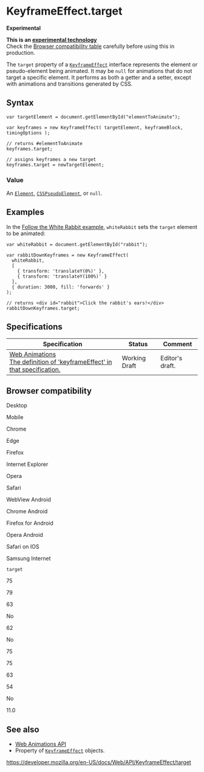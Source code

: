 KeyframeEffect.target
=====================

**Experimental**

**This is an [experimental technology](https://developer.mozilla.org/en-US/docs/MDN/Guidelines/Conventions_definitions#experimental)**  
Check the [Browser compatibility table](#browser_compatibility) carefully before using this in production.

The `target` property of a [`KeyframeEffect`](../keyframeeffect) interface represents the element or pseudo-element being animated. It may be `null` for animations that do not target a specific element. It performs as both a getter and a setter, except with animations and transitions generated by CSS.

Syntax
------

    var targetElement = document.getElementById("elementToAnimate");

    var keyframes = new KeyframeEffect( targetElement, keyframeBlock, timingOptions );

    // returns #elementToAnimate
    keyframes.target;

    // assigns keyframes a new target
    keyframes.target = newTargetElement;

### Value

An [`Element`](../element), [`CSSPseudoElement`](../csspseudoelement), or `null`.

Examples
--------

In the [Follow the White Rabbit example](https://codepen.io/rachelnabors/pen/eJyWzm/?editors=0010), `whiteRabbit` sets the `target` element to be animated:

    var whiteRabbit = document.getElementById("rabbit");

    var rabbitDownKeyframes = new KeyframeEffect(
      whiteRabbit,
      [
        { transform: 'translateY(0%)' },
        { transform: 'translateY(100%)' }
      ],
      { duration: 3000, fill: 'forwards' }
    );

    // returns <div id="rabbit">Click the rabbit's ears!</div>
    rabbitDownKeyframes.target;

Specifications
--------------

<table><thead><tr class="header"><th>Specification</th><th>Status</th><th>Comment</th></tr></thead><tbody><tr class="odd"><td><a href="https://drafts.csswg.org/web-animations-1/#dom-keyframeeffect-target">Web Animations<br />
<span class="small">The definition of 'keyframeEffect' in that specification.</span></a></td><td><span class="spec-wd">Working Draft</span></td><td>Editor's draft.</td></tr></tbody></table>

Browser compatibility
---------------------

Desktop

Mobile

Chrome

Edge

Firefox

Internet Explorer

Opera

Safari

WebView Android

Chrome Android

Firefox for Android

Opera Android

Safari on IOS

Samsung Internet

`target`

75

79

63

No

62

No

75

75

63

54

No

11.0

See also
--------

-   [Web Animations API](../web_animations_api)
-   Property of [`KeyframeEffect`](../keyframeeffect) objects.

<a href="https://developer.mozilla.org/en-US/docs/Web/API/KeyframeEffect/target" class="_attribution-link">https://developer.mozilla.org/en-US/docs/Web/API/KeyframeEffect/target</a>
